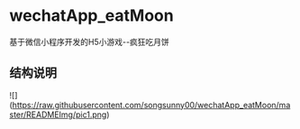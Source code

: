 # wechatApp_eatMoon
基于微信小程序开发的H5小游戏--疯狂吃月饼
## 结构说明
![] (https://raw.githubusercontent.com/songsunny00/wechatApp_eatMoon/master/READMEImg/pic1.png)
